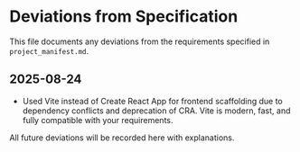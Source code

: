 # Deviations from Specification

This file documents any deviations from the requirements specified in `project_manifest.md`.

## 2025-08-24

- Used Vite instead of Create React App for frontend scaffolding due to dependency conflicts and deprecation of CRA. Vite is modern, fast, and fully compatible with your requirements.

All future deviations will be recorded here with explanations.
